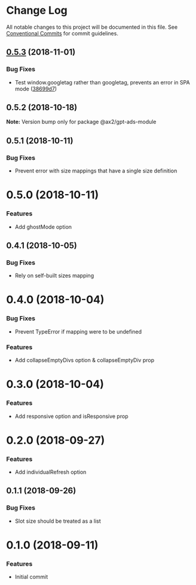 # Change Log

All notable changes to this project will be documented in this file.
See [Conventional Commits](https://conventionalcommits.org) for commit guidelines.

## [0.5.3](https://github.com/ax2inc/nuxt-modules/compare/@ax2/gpt-ads-module@0.5.2...@ax2/gpt-ads-module@0.5.3) (2018-11-01)


### Bug Fixes

* Test window.googletag rather than googletag, prevents an error in SPA mode ([38699d7](https://github.com/ax2inc/nuxt-modules/commit/38699d7))





## 0.5.2 (2018-10-18)

**Note:** Version bump only for package @ax2/gpt-ads-module






## 0.5.1 (2018-10-11)


### Bug Fixes

* Prevent error with size mappings that have a single size definition


# 0.5.0 (2018-10-11)


### Features

* Add ghostMode option


## 0.4.1 (2018-10-05)


### Bug Fixes

* Rely on self-built sizes mapping


# 0.4.0 (2018-10-04)


### Bug Fixes

* Prevent TypeError if mapping were to be undefined


### Features

* Add collapseEmptyDivs option & collapseEmptyDiv prop


# 0.3.0 (2018-10-04)


### Features

* Add responsive option and isResponsive prop


# 0.2.0 (2018-09-27)


### Features

* Add individualRefresh option


## 0.1.1 (2018-09-26)


### Bug Fixes

* Slot size should be treated as a list


# 0.1.0 (2018-09-11)


### Features

* Initial commit
